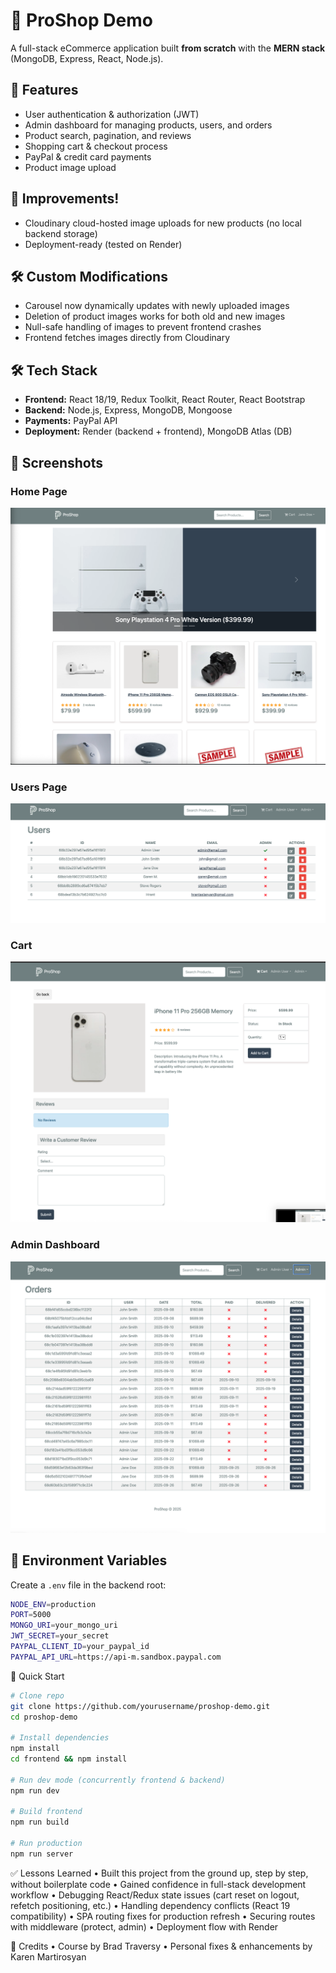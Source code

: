 # 🛒 ProShop Demo  
A full-stack eCommerce application built **from scratch** with the **MERN stack** (MongoDB, Express, React, Node.js).  

## 🚀 Features  
- User authentication & authorization (JWT)  
- Admin dashboard for managing products, users, and orders  
- Product search, pagination, and reviews  
- Shopping cart & checkout process  
- PayPal & credit card payments  
- Product image upload

##   🚀 Improvements!    
- Cloudinary cloud-hosted image uploads for new products (no local backend storage)  
- Deployment-ready (tested on Render)  

## 🛠️ Custom Modifications  
- Carousel now dynamically updates with newly uploaded images  
- Deletion of product images works for both old and new images  
- Null-safe handling of images to prevent frontend crashes  
- Frontend fetches images directly from Cloudinary  

## 🛠️ Tech Stack  
- **Frontend:** React 18/19, Redux Toolkit, React Router, React Bootstrap  
- **Backend:** Node.js, Express, MongoDB, Mongoose  
- **Payments:** PayPal API  
- **Deployment:** Render (backend + frontend), MongoDB Atlas (DB)  

## 📸 Screenshots  
### Home Page  
![Home Page](./screenshots/home.png)  

### Users Page  
![Users Page](./screenshots/users.png)  

### Cart  
![Cart](./screenshots/cart.png)  

### Admin Dashboard  
![Admin Dashboard](./screenshots/admin.png)  

## 🔑 Environment Variables  
Create a `.env` file in the backend root:  
```bash
NODE_ENV=production
PORT=5000
MONGO_URI=your_mongo_uri
JWT_SECRET=your_secret
PAYPAL_CLIENT_ID=your_paypal_id
PAYPAL_API_URL=https://api-m.sandbox.paypal.com
```
🚦 Quick Start
```bash
# Clone repo
git clone https://github.com/yourusername/proshop-demo.git
cd proshop-demo

# Install dependencies
npm install
cd frontend && npm install

# Run dev mode (concurrently frontend & backend)
npm run dev

# Build frontend
npm run build

# Run production
npm run server
```
✅ Lessons Learned
	•	Built this project from the ground up, step by step, without boilerplate code
	•	Gained confidence in full-stack development workflow
	•	Debugging React/Redux state issues (cart reset on logout, refetch positioning, etc.)
	•	Handling dependency conflicts (React 19 compatibility)
	•	SPA routing fixes for production refresh
	•	Securing routes with middleware (protect, admin)
	•	Deployment flow with Render

🙌 Credits
	•	Course by Brad Traversy
	•	Personal fixes & enhancements by Karen Martirosyan